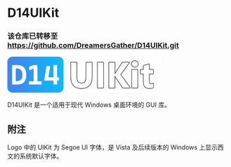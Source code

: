 # D14UIKit

### 该仓库已转移至 https://github.com/DreamersGather/D14UIKit.git

<div align=left><img src="https://raw.githubusercontent.com/yiyaowen/D14Engine.Docs.Img/main/d14uikit/logo.png" height="82"/></div>

D14UIKit 是一个适用于现代 Windows 桌面环境的 GUI 库。

## 附注

Logo 中的 UIKit 为 Segoe UI 字体，是 Vista 及后续版本的 Windows 上显示西文的系统默认字体。
